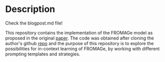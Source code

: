 # Description
Check the blogpost.md file!

This repository contains the implementation of the FROMAGe model as proposed in the original [paper](https://arxiv.org/pdf/2301.13823.pdf). The code was obtained after cloning the author's github [repo](https://github.com/kohjingyu/fromage) and the purpose of this repository is to explore the possibilities for in-context learning of FROMAGe, by working with different prompting templates and strategies. 
